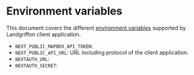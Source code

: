 # Environment variables

This document covers the different [environment variables](https://en.wikipedia.org/wiki/Environment_variable) supported
by Landgriffon client application.

* `NEXT_PUBLIC_MAPBOX_API_TOKEN`:
* `NEXT_PUBLIC_API_URL`: URL including protocol of the client application.
* `NEXTAUTH_URL`:
* `NEXTAUTH_SECRET`:
